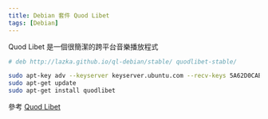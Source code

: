 ```yaml
---
title: Debian 套件 Quod Libet
tags: [Debian]
---
```


Quod Libet 是一個很簡潔的跨平台音樂播放程式

```bash
# deb http://lazka.github.io/ql-debian/stable/ quodlibet-stable/

sudo apt-key adv --keyserver keyserver.ubuntu.com --recv-keys 5A62D0CAB6264964
sudo apt-get update
sudo apt-get install quodlibet
```

<!--more-->

參考 [Quod Libet](https://quodlibet.readthedocs.io/en/latest/downloads.html#debian)
